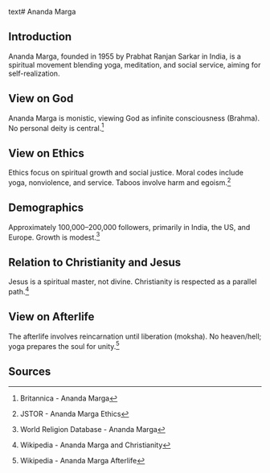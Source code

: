 text# Ananda Marga
## Introduction
Ananda Marga, founded in 1955 by Prabhat Ranjan Sarkar in India, is a spiritual movement blending yoga, meditation, and social service, aiming for self-realization.
## View on God
Ananda Marga is monistic, viewing God as infinite consciousness (Brahma). No personal deity is central.[^6]
## View on Ethics
Ethics focus on spiritual growth and social justice. Moral codes include yoga, nonviolence, and service. Taboos involve harm and egoism.[^7]
## Demographics
Approximately 100,000–200,000 followers, primarily in India, the US, and Europe. Growth is modest.[^8]
## Relation to Christianity and Jesus
Jesus is a spiritual master, not divine. Christianity is respected as a parallel path.[^9]
## View on Afterlife
The afterlife involves reincarnation until liberation (moksha). No heaven/hell; yoga prepares the soul for unity.[^10]
## Sources
[^6]: Britannica - Ananda Marga[](https://www.britannica.com/topic/Ananda-Marga)
[^7]: JSTOR - Ananda Marga Ethics[](https://www.jstor.org/stable/3260782)
[^8]: World Religion Database - Ananda Marga[](https://www.worldreligiondatabase.org)
[^9]: Wikipedia - Ananda Marga and Christianity[](https://en.wikipedia.org/wiki/Ananda_Marga#Christianity)
[^10]: Wikipedia - Ananda Marga Afterlife[](https://en.wikipedia.org/wiki/Ananda_Marga#Afterlife)
